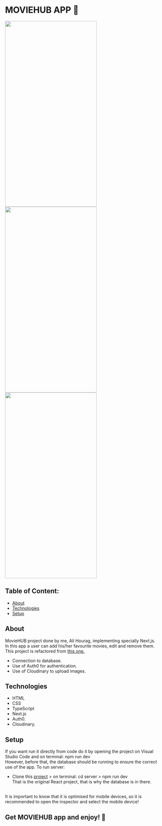# MOVIEHUB APP 📱


<img src="https://github.com/ali-hourag/moviehub_ali_nextjs/assets/131694498/36edbe74-dcd0-4aed-bbe4-a7dd6ffd7dac" width="300" height="606"/>
<img src="https://github.com/ali-hourag/moviehub_ali_nextjs/assets/131694498/62225ecc-96a0-466e-a2a7-d2d0cd595b81" width="300" height="606"/>
<img src="https://github.com/ali-hourag/moviehub_ali_nextjs/assets/131694498/33b99208-c9f5-4daa-a77b-ac9a21fecb99" width="300" height="606"/>



## Table of Content:

- [About](#about)
- [Technologies](#technologies)
- [Setup](#setup)

## About

MovieHUB project done by me, Ali Hourag, implementing specially Next.js.
<br/>
In this app a user can add his/her favourite movies, edit and remove them.
<br/>
This project is refactored from <a href="https://github.com/ali-hourag/moviehub_ali">this one.</a>
<br/>
* Connection to database.
* Use of Auth0 for authentication.
* Use of Cloudinary to upload images.


## Technologies
- HTML
- CSS
- TypeScript
- Next.js
- Auth0.
- Cloudinary.


## Setup
If you want run it directly from code do it by opening the project on Visual Studio Code and on terminal: npm run dev
<br/>
However, before that, the database should be running to ensure the correct use of the app. To run server:
<br/>
* Clone this <a href="https://github.com/ali-hourag/moviehub_ali">project</a> > on terminal: cd server > npm run dev
<br /> That is the original React project, that is why the database is in there.
<br/>
It is important to know that it is optimised for mobile devices, so it is recommended to open the inspector and select the mobile device!

## Get MOVIEHUB app and enjoy! 📱
